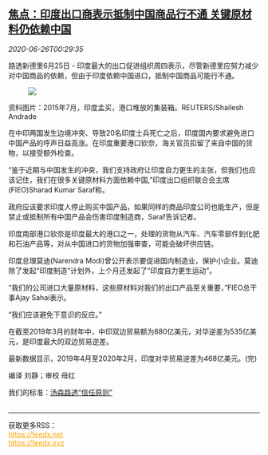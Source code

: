<!--1593134594000-->
[焦点：印度出口商表示抵制中国商品行不通 关键原材料仍依赖中国](https://cn.reuters.com/article/india-china-exporters-comments-0625-thur-idCNKBS23X023)
------

<div><i>2020-06-26T00:29:35</i></div><div class="StandardArticleBody_body"><p>路透新德里6月25日 - 印度最大的出口促进组织周四表示，尽管新德里应努力减少对中国商品的依赖，但由于印度依赖中国进口，抵制中国商品可能行不通。 </p><div class="PrimaryAsset_container"><div class="Image_container" tabindex="-1"><figure class="Image_zoom" style="padding-bottom:"><div class="LazyImage_container LazyImage_dark" style="background-image:none"><img src="//s4.reutersmedia.net/resources/r/?m=02&amp;d=20200626&amp;t=2&amp;i=1523676954&amp;r=LYNXMPEG5P00T&amp;w=600" aria-label="资料图片：2015年7月，印度孟买，港口堆放的集装箱。REUTERS/Shailesh Andrade"/><div class="LazyImage_image LazyImage_fallback" style="background-image:url(//s4.reutersmedia.net/resources/r/?m=02&amp;d=20200626&amp;t=2&amp;i=1523676954&amp;r=LYNXMPEG5P00T&amp;w=600);background-position:center center;background-color:inherit"></div></div><div class="Image_expand-button" aria-label="Expand Image Slideshow" role="button" tabindex="0"></div></figure><figcaption><div class="Image_caption"><span>资料图片：2015年7月，印度孟买，港口堆放的集装箱。REUTERS/Shailesh Andrade</span></div></figcaption></div></div><p>在中印两国发生边境冲突、导致20名印度士兵死亡之后，印度国内要求避免进口中国产品的呼声日益高涨。在印度重要港口钦奈，海关官员扣留了来自中国的货物，以接受额外检查。 </p><p>“鉴于近期与中国发生的冲突，我们支持政府让印度自力更生的主张，但我们也应该记住，我们在很多关键原材料方面依赖中国,”印度出口组织联合会主席(FIEO)Sharad Kumar Saraf称。 </p><p>政府应该要求印度人停止购买中国产品，如果同样的商品印度公司也能生产，但是禁止或抵制所有中国产品会伤害印度制造商，Saraf告诉记者。 </p><p>印度南部港口钦奈是印度最大的港口之一，处理的货物从汽车、汽车零部件到化肥和石油产品等，对从中国进口的货物加强审查，可能会破坏供应链。 </p><p>印度总理莫迪(Narendra Modi)曾公开表示要促进国内制造业，保护小企业。莫迪除了发起“印度制造”计划外，上个月还发起了“印度自力更生运动”。 </p><p>“我们的公司进口大量原材料，这些原材料对我们的出口产品至关重要，”FIEO总干事Ajay Sahai表示。 </p><p>“我们应该避免下意识的反应。” </p><p>在截至2019年3月的财年中，中印双边贸易额为880亿美元，对华逆差为535亿美元，是印度最大的双边贸易逆差。 </p><p>最新数据显示，2019年4月至2020年2月，印度对华贸易逆差为468亿美元。(完) </p><div class="Attribution_container"><div class="Attribution_attribution"><p class="Attribution_content">编译 刘静；审校 母红 </p></div></div><div class="StandardArticleBody_trustBadgeContainer"><span class="StandardArticleBody_trustBadgeTitle">我们的标准：</span><span class="trustBadgeUrl"><a href="https://www.thomsonreuters.cn/content/dam/openweb/documents/pdf/china/brochures/about-us-1.pdf">汤森路透“信任原则”</a></span></div></div><br><hr><div>获取更多RSS：<br><a href="https://feedx.net" style="color:orange" target="_blank">https://feedx.net</a> <br><a href="https://feedx.xyz" style="color:orange" target="_blank">https://feedx.xyz</a><br></div>
